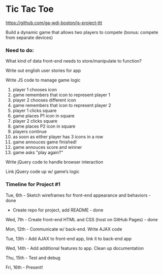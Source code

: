 # Tic Tac Toe

https://github.com/ga-wdi-boston/js-project-ttt

Build a dynamic game that allows two players to compete (bonus: compete from separate devices)



### Need to do:

What kind of data front-end needs to store/manipulate to function?

Write out english user stories for app

Write JS code to manage game logic


1. player 1 chooses icon
2. game remembers that icon to represent player 1
3. player 2 chooses different icon
4. game remembers that icon to represent player 2
5. player 1 clicks square
6. game places P1 icon in square
7. player 2 clicks square
8. game places P2 icon in square
9. players continue
10. as soon as either player has 3 icons in a row
11. game annouces game finished!
12. game annouces score and winner
13. game asks "play again?"


Write jQuery code to handle browser interaction

Link jQuery code up w/ game’s logic



### Timeline for Project #1

Tue, 6th  - Sketch wireframes for front-end appearance and behaviors - done<br>
- Create repo for project, add README - done

Wed, 7th  - Create front-end HTML and CSS (host on GitHub Pages) - done

Mon, 12th - Communicate w/ back-end.  Write AJAX code

Tue, 13th - Add AJAX to front-end app, link it to back-end app

Wed, 14th - Add additional features to app.  Clean up documentation

Thu, 15th - Test and debug

Fri, 16th - Present!
